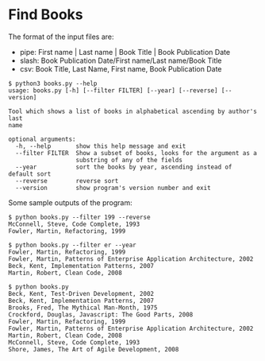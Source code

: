 # Find Books

The format of the input files are:
- pipe: First name | Last name | Book Title | Book Publication Date
- slash: Book Publication Date/First name/Last name/Book Title
- csv: Book Title, Last Name, First name, Book Publication Date


```
$ python3 books.py --help
usage: books.py [-h] [--filter FILTER] [--year] [--reverse] [--version]

Tool which shows a list of books in alphabetical ascending by author's last
name

optional arguments:  
  -h, --help       show this help message and exit  
  --filter FILTER  Show a subset of books, looks for the argument as a
                   substring of any of the fields  
  --year           sort the books by year, ascending instead of default sort  
  --reverse        reverse sort  
  --version        show program's version number and exit  
```

Some sample outputs of the program:  

```
$ python books.py --filter 199 --reverse
McConnell, Steve, Code Complete, 1993  
Fowler, Martin, Refactoring, 1999  
```

```
$ python books.py --filter er --year
Fowler, Martin, Refactoring, 1999  
Fowler, Martin, Patterns of Enterprise Application Architecture, 2002  
Beck, Kent, Implementation Patterns, 2007  
Martin, Robert, Clean Code, 2008  
```

```
$ python books.py
Beck, Kent, Test-Driven Development, 2002  
Beck, Kent, Implementation Patterns, 2007  
Brooks, Fred, The Mythical Man-Month, 1975  
Crockford, Douglas, Javascript: The Good Parts, 2008  
Fowler, Martin, Refactoring, 1999  
Fowler, Martin, Patterns of Enterprise Application Architecture, 2002  
Martin, Robert, Clean Code, 2008  
McConnell, Steve, Code Complete, 1993  
Shore, James, The Art of Agile Development, 2008
```